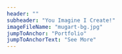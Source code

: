 ```yaml
---
header: ""
subheader: "You Imagine I Create!"
imageFileName: "mugart-bg.jpg"
jumpToAnchor: "Portfolio"
jumpToAnchorText: "See More"
---
```


